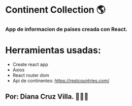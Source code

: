# Continent Collection 🌎

### App de informacion de paises creada con React.

# Herramientas usadas: 

- Create react app
- Axios
- React router dom 
- Api de continentes: https://restcountries.com/

## Por: Diana Cruz Villa. 👩‍💻👾